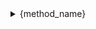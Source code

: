 
<details>
<!-- <summary><h2><code>{method_name}</code></h2></summary> -->
<summary>
{method_name}
</summary>
<!-- ### `{method_name}` -->
Method

{method_info}


#### Parameters

[params]

#### Source

<details>
<summary>View source</summary>

```python

{source_code}

```

</details>

#### References

{includes}

</details>
